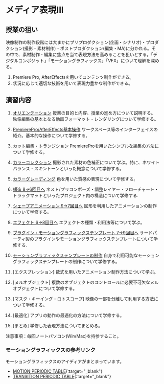 # メディア表現III

## 授業の狙い

映像制作の制作段階には大まかにプリプロダクション(企画・シナリオ)・プロダクション(撮影・素材制作)・ポストプロダクション(編集・MA)に分かれる。その中で、素材制作・編集に焦点を当て表現方法を高めることを狙いとする。「デジタルコンポジット」「モーショングラフィックス」「VFX」について理解を深める。

1. Premiere Pro, AfterEffectsを用いてコンテンツ制作ができる。
2. 状況に応じて適切な技術を用いて表現力豊かな制作ができる。

## 演習内容

1. [オリエンテーション](./mr3_01.md)
授業の目的と内容、授業の進め方について説明する。
映像編集の基本となる動画フォーマット・レンダリングについて学修する。

2. [PremierePro/AfterEffects基本操作](./mr3_02.md)
ワークスペース等のインターフェイスの紹介。基本的な操作について学修する。

3. [カット編集・トランジション](./mr3_03.md)
PremiereProを用いたシンプルな編集の方法について学修する。

4. [カラーコレクション](./mr3_04.md)
撮影された素材の色補正について学ぶ。特に、ホワイトバランス・スキントーンといった概念について学修する。

5. [カラーグレーディング](./mr3_05.md)
色を用いた質感の表現について学修する。

6. [構造 8->6回目へ](./mr3_08.md)
ネスト/プリコンポーズ・調整レイヤー・フローチャート・トラックマットといったプロジェクト内の構造について学修する.

7. [シェープアニメーション 9->7回目へ](./mr3_09.md)
図形を利用したアニメーションの制作について学修する。

8. [エフェクト 6->8回目へ](./mr3_06.md)
エフェクトの種類・利用法等について学ぶ。


9. [プラグイン・モーショングラフィックステンプレート 7->9回目へ](./mr3_07.md)
サードパーティ製のプラグインやモーショングラフィックステンプレートについて学修する.

10.  [モーショングラフィックステンプレートの制作](./mr3_10.md)
自身で利用可能なモーショングラフィックステンプレートの制作について学修する。

11.  [エクスプレッション]
数式を用いたアニメーション制作方法について学ぶ。

12.  [ヌルオブジェクト]
複数のオブジェクトのコントロールに必要不可欠なヌルオブジェクトについて学修する。

13.  [マスク・キーイング・ロトスコープ]
映像の一部を分離して利用する方法について学修する。

14.  [最適化]
アプリの動作の最適化の方法について学修する。

15.  [まとめ]
学修した表現方法についてまとめる。

注意事項：毎回ノートパソコン(Win/Mac)を持参すること。

### モーショングラフィックスの参考リンク
モーショングラフィックスのアイディアがまとまっています。
- [MOTION  PERIODIC TABLE](http://foxcodex.html.xdomain.jp/index.html){:target="_blank"}
- [TRANSITION PERIODIC TABLE](https://transition-b89.pages.dev/){:target="_blank"}